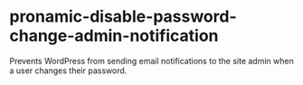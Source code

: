 # pronamic-disable-password-change-admin-notification
Prevents WordPress from sending email notifications to the site admin when a user changes their password.
